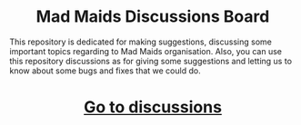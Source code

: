 <p align="center"><h1 align="center">Mad Maids Discussions Board</h1></p>

This repository is dedicated for making suggestions, discussing some important topics regarding to Mad Maids organisation. Also, 
you can use this repository discussions as for giving some suggestions and letting us to know about some bugs and fixes that we
could do.

<p align="center"><h1 align="center"><a align="center" href="https://github.com/mad-maids/maid.discussion/discussions">Go to discussions</h1></p>
